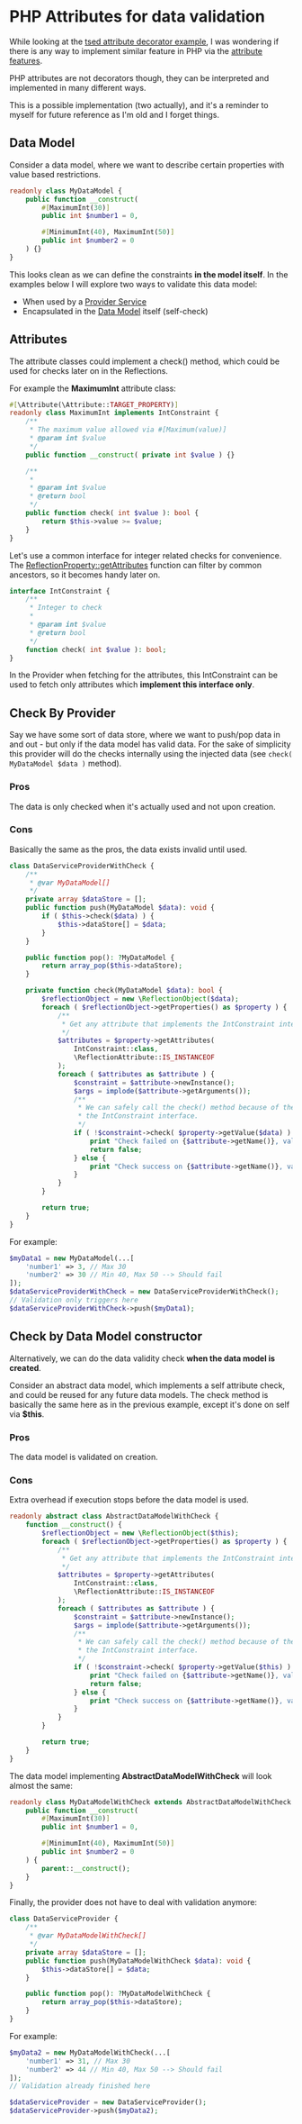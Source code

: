 # PHP Attributes for data validation

While looking at the [tsed attribute decorator example](https://tsed.io/docs/model.html#example), I was wondering if there is any
way to implement similar feature in PHP via the [attribute features](https://www.php.net/manual/en/language.attributes.overview.php).

PHP attributes are not decorators though, they can be interpreted and implemented in many different ways.

This is a possible implementation (two actually), and it's a reminder to myself for future reference as I'm old
and I forget things.

## Data Model
Consider a data model, where we want to describe certain properties with value based
restrictions.

```php
readonly class MyDataModel {
    public function __construct(
        #[MaximumInt(30)]
        public int $number1 = 0,

        #[MinimumInt(40), MaximumInt(50)]
        public int $number2 = 0
    ) {}
}
```

This looks clean as we can define the constraints **in the model itself**.
In the examples below I will explore two ways to validate this data model:
 - When used by a [Provider Service](#check-by-provider)
 - Encapsulated in the [Data Model](#check-by-data-model-constructor) itself (self-check)

## Attributes

The attribute classes could implement a check() method, which could be used for checks later on
in the Reflections.

For example the **MaximumInt** attribute class:

```php
#[\Attribute(\Attribute::TARGET_PROPERTY)]
readonly class MaximumInt implements IntConstraint {
    /**
     * The maximum value allowed via #[Maximum(value)]
     * @param int $value
     */
    public function __construct( private int $value ) {}

    /**
     *
     * @param int $value
     * @return bool
     */
    public function check( int $value ): bool {
        return $this->value >= $value;
    }
}
```

Let's use a common interface for integer related checks for convenience.
The [ReflectionProperty::getAttributes](https://www.php.net/manual/en/reflectionproperty.getattributes.php) function can filter by common ancestors, so it becomes handy later on.

```php
interface IntConstraint {
    /**
     * Integer to check
     *
     * @param int $value
     * @return bool
     */
	function check( int $value ): bool;
}
```

In the Provider when fetching for the attributes, this IntConstraint can be used to fetch only attributes
which **implement this interface only**.

## Check By Provider

Say we have some sort of data store, where we want to push/pop data in and out - but only if the data model has valid data.
For the sake of simplicity this provider will do the checks internally using the 
injected data (see `check( MyDataModel $data )` method).

### Pros
The data is only checked when it's actually used and not upon creation.

### Cons
Basically the same as the pros, the data exists invalid until used.

```php
class DataServiceProviderWithCheck {
    /**
     * @var MyDataModel[]
     */
    private array $dataStore = [];
    public function push(MyDataModel $data): void {
        if ( $this->check($data) ) {
            $this->dataStore[] = $data;
        }
    }

    public function pop(): ?MyDataModel {
        return array_pop($this->dataStore);
    }

    private function check(MyDataModel $data): bool {
        $reflectionObject = new \ReflectionObject($data);
        foreach ( $reflectionObject->getProperties() as $property ) {
            /**
             * Get any attribute that implements the IntConstraint interface
             */
            $attributes = $property->getAttributes(
                IntConstraint::class,
                \ReflectionAttribute::IS_INSTANCEOF
            );
            foreach ( $attributes as $attribute ) {
                $constraint = $attribute->newInstance();
                $args = implode($attribute->getArguments());
                /**
                 * We can safely call the check() method because of the contract with
                 * the IntConstraint interface.
                 */
                if ( !$constraint->check( $property->getValue($data) ) ) {
                    print "Check failed on {$attribute->getName()}, value given: {$property->getValue($data)} checked against: $args \r\n";
                    return false;
                } else {
                    print "Check success on {$attribute->getName()}, value given: {$property->getValue($data)} checked against: $args \r\n";
                }
            }
        }

        return true;
    }
}
```

For example:

```php
$myData1 = new MyDataModel(...[
    'number1' => 3, // Max 30
    'number2' => 30 // Min 40, Max 50 --> Should fail
]);
$dataServiceProviderWithCheck = new DataServiceProviderWithCheck();
// Validation only triggers here
$dataServiceProviderWithCheck->push($myData1);
```

## Check by Data Model constructor

Alternatively, we can do the data validity check **when the data model is created**.

Consider an abstract data model, which implements a self attribute check, and could be reused for
any future data models. The check method is basically the same here as in the previous
example, except it's done on self via **$this**.

### Pros
The data model is validated on creation.

### Cons
Extra overhead if execution stops before the data model is used.

```php
readonly abstract class AbstractDataModelWithCheck {
    function __construct() {
        $reflectionObject = new \ReflectionObject($this);
        foreach ( $reflectionObject->getProperties() as $property ) {
            /**
             * Get any attribute that implements the IntConstraint interface
             */
            $attributes = $property->getAttributes(
                IntConstraint::class,
                \ReflectionAttribute::IS_INSTANCEOF
            );
            foreach ( $attributes as $attribute ) {
                $constraint = $attribute->newInstance();
                $args = implode($attribute->getArguments());
                /**
                 * We can safely call the check() method because of the contract with
                 * the IntConstraint interface.
                 */
                if ( !$constraint->check( $property->getValue($this) ) ) {
                    print "Check failed on {$attribute->getName()}, value given: {$property->getValue($this)} checked against: $args \r\n";
                    return false;
                } else {
                    print "Check success on {$attribute->getName()}, value given: {$property->getValue($this)} checked against: $args \r\n";
                }
            }
        }

        return true;
    }
}
```

The data model implementing **AbstractDataModelWithCheck** will look almost the same:

```php
readonly class MyDataModelWithCheck extends AbstractDataModelWithCheck {
    public function __construct(
        #[MaximumInt(30)]
        public int $number1 = 0,

        #[MinimumInt(40), MaximumInt(50)]
        public int $number2 = 0
    ) {
        parent::__construct();
    }
}
```

Finally, the provider does not have to deal with validation anymore:

```php
class DataServiceProvider {
    /**
     * @var MyDataModelWithCheck[]
     */
    private array $dataStore = [];
    public function push(MyDataModelWithCheck $data): void {
		$this->dataStore[] = $data;
    }

    public function pop(): ?MyDataModelWithCheck {
        return array_pop($this->dataStore);
    }
}
```

For example:

```php
$myData2 = new MyDataModelWithCheck(...[
    'number1' => 31, // Max 30
    'number2' => 44 // Min 40, Max 50 --> Should fail
]);
// Validation already finished here

$dataServiceProvider = new DataServiceProvider();
$dataServiceProvider->push($myData2);
```